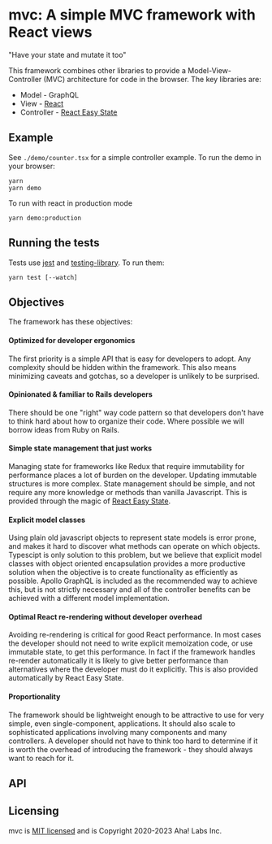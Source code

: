 # mvc: A simple MVC framework with React views

"Have your state and mutate it too"

This framework combines other libraries to provide a Model-View-Controller (MVC)
architecture for code in the browser. The key libraries are:

- Model - GraphQL
- View - [React](https://reactjs.org/)
- Controller - [React Easy State](https://github.com/RisingStack/react-easy-state)

## Example

See `./demo/counter.tsx` for a simple controller example. To run the demo in your browser:

```
yarn
yarn demo
```

To run with react in production mode

```
yarn demo:production
```

## Running the tests

Tests use [jest](https://jestjs.io/) and [testing-library](https://testing-library.com/docs/react-testing-library/intro). To run them:

```
yarn test [--watch]
```

## Objectives

The framework has these objectives:

#### Optimized for developer ergonomics

The first priority is a simple API that is easy for developers to adopt. Any complexity should be hidden within the framework. This also means minimizing caveats and gotchas, so a developer is unlikely to be surprised.

#### Opinionated & familiar to Rails developers

There should be one "right" way code pattern so that developers don't have to think hard about how to organize their code. Where possible we will borrow ideas from Ruby on Rails.

#### Simple state management that just works

Managing state for frameworks like Redux that require immutability for performance places a lot of burden on the developer. Updating immutable structures is more complex. State management should be simple, and not require any more knowledge or methods than vanilla Javascript. This is provided through the magic of [React Easy State](https://github.com/RisingStack/react-easy-state).

#### Explicit model classes

Using plain old javascript objects to represent state models is error prone, and makes it hard to discover what methods can operate on which objects. Typescipt is only solution to this problem, but we believe that explicit model classes with object oriented encapsulation provides a more productive solution when the objective is to create functionality as efficiently as possible. Apollo GraphQL is included as the recommended way to achieve this, but is not strictly necessary and all of the controller benefits can be achieved with a different model implementation.

#### Optimal React re-rendering without developer overhead

Avoiding re-rendering is critical for good React performance. In most cases the developer should not need to write explicit memoization code, or use immutable state, to get this performance. In fact if the framework handles re-render automatically it is likely to give better performance than alternatives where the developer must do it explicitly. This is also provided automatically by React Easy State.

#### Proportionality

The framework should be lightweight enough to be attractive to use for very simple, even single-component, applications. It should also scale to sophisticated applications involving many components and many controllers. A developer should not have to think too hard to determine if it is worth the overhead of introducing the framework - they should always want to reach for it.

## API

## Licensing

mvc is [MIT licensed](./LICENSE) and is Copyright 2020-2023 Aha! Labs Inc.
